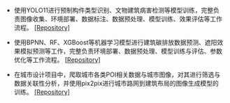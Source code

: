 - 使用YOLO11进行预制构件类型识别、文物建筑病害检测等模型训练，完整负责图像收集、环境部署、数据标注、数据预处理、模型训练、效果评估等工作流程。 [[Repository]](https://github.com/po1ava/YOLO-data-processing)

- 使用BPNN、RF、XGBoost等机器学习模型进行建筑碳排放数据预测、遮阳效果模拟预测等工作，完整负责环境部署、数据预处理、模型训练与评估、参数优化等工作流程。 [[Repository]](https://github.com/po1ava/BPNN-training-and-plotting)

- 在城市设计项目中，爬取城市各类POI相关数据与城市图像，对其进行筛选与数据关联性分析，并使用pix2pix进行城市路网到建筑布局的图像生成模型的训练。 [[Repository]](https://github.com/po1ava/poi-plan-collecting)


